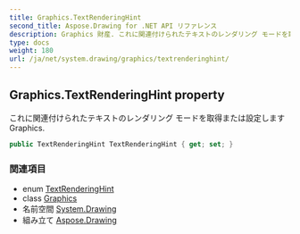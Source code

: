 ```yaml
---
title: Graphics.TextRenderingHint
second_title: Aspose.Drawing for .NET API リファレンス
description: Graphics 財産. これに関連付けられたテキストのレンダリング モードを取得または設定しますGraphics.
type: docs
weight: 180
url: /ja/net/system.drawing/graphics/textrenderinghint/
---
```

## Graphics.TextRenderingHint property

これに関連付けられたテキストのレンダリング モードを取得または設定しますGraphics.

```csharp
public TextRenderingHint TextRenderingHint { get; set; }
```

### 関連項目

* enum [TextRenderingHint](../../../system.drawing.text/textrenderinghint/)
* class [Graphics](../)
* 名前空間 [System.Drawing](../../graphics/)
* 組み立て [Aspose.Drawing](../../../)


